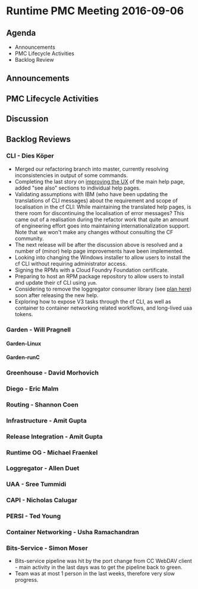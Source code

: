 # Runtime PMC Meeting 2016-09-06

## Agenda
* Announcements
* PMC Lifecycle Activities
* Backlog Review

## Announcements


## PMC Lifecycle Activities


## Discussion


## Backlog Reviews

### CLI - Dies Köper
- Merged our refactoring branch into master, currently resolving inconsistencies in output of some commands.
- Completing the last story on [improving the UX](https://docs.google.com/spreadsheets/d/1YasoPyhuajxcecV0QuFAtvnscR0ZZ1_vterDVXY8qDM/edit?usp=sharing) of the main help page, added "see also" sections to individual help pages.
- Validating assumptions with IBM (who have been updating the translations of CLI messages) about the requirement and scope of localisation in the cf CLI: While maintaining the translated help pages, is there room for discontinuing the localisation of error messages? This came out of a realisation during the refactor work that quite an amount of engineering effort goes into maintaining internationalization support. Note that we won't make any changes without consulting the CF community.
- The next release will be after the discussion above is resolved and a number of (minor) help page improvements have been implemented.
- Looking into changing the Windows installer to allow users to install the cf CLI without requiring administrator access.
- Signing the RPMs with a Cloud Foundry Foundation certificate.
- Preparing to host an RPM package repository to allow users to install and update their cf CLI using `yum`.
- Considering to remove the loggregator consumer library (see [plan here](https://lists.cloudfoundry.org/archives/list/cf-dev@lists.cloudfoundry.org/message/JISQUXZVSRQELIFWAJ7GIY2YSUWQLXE7/)) soon after releasing the new help.
- Exploring how to expose V3 tasks through the cf CLI, as well as container to container networking related workflows, and long-lived uaa tokens.

### Garden - Will Pragnell

#### Garden-Linux

#### Garden-runC

### Greenhouse - David Morhovich

### Diego - Eric Malm

### Routing - Shannon Coen

### Infrastructure - Amit Gupta

### Release Integration - Amit Gupta

### Runtime OG - Michael Fraenkel

### Loggregator - Allen Duet

### UAA - Sree Tummidi

### CAPI - Nicholas Calugar

### PERSI - Ted Young

### Container Networking - Usha Ramachandran

### Bits-Service - Simon Moser

- Bits-service pipeline was hit by the port change from CC WebDAV client - main activity in the last days was to get the pipeline back to green.
- Team was at most 1 person in the last weeks, therefore very slow progress. 
